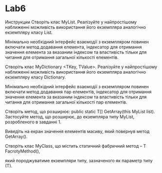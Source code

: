 # Lab6

Инструкции
Створіть клас MyList<T>. Реалізуйте у найпростішому наближенні можливість використання його екземпляра аналогічно екземпляру класу List<T>.

Мінімально необхідний інтерфейс взаємодії з екземпляром повинен включати метод додавання елемента, індексатор для отримання значення елемента за вказаним індексом та властивість тільки для читання для отримання загальної кількості елементів.


Створіть клас MyDictionary <TKey, TValue>. Реалізуйте у найпростішому наближенні можливість використання його екземпляра аналогічно екземпляру класу Dictionary.

Мінімально необхідний інтерфейс взаємодії з екземпляром повинен включати метод додавання пар елементів, індексатор для отримання значення елемента за вказаним індексом та властивість тільки для читання для отримання загальної кількості пар елементів.


Створіть метод, що розширює: public static T[] GetArray(this MyList<T> list). Застосуйте метод, що розширює, до екземпляра типу MyList<T>, розробленого в завданні 1.

Виведіть на екран значення елементів масиву, який повернув метод GetArray().


Створіть клас MyClass, що містить статичний фабричний метод – T FacrotyMethod(),

який породжуватиме екземпляри типу, зазначеного як параметр типу (Т).
